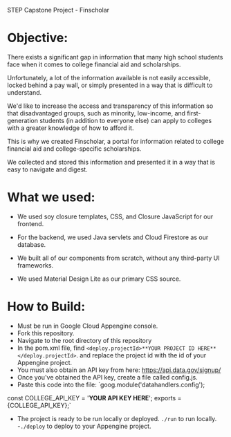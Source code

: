 STEP Capstone Project - Finscholar

# Objective:

There exists a significant gap in information that many high school students face when it 
comes to college financial aid and scholarships. 

Unfortunately, a lot of the information 
available is not easily accessible, locked behind a pay wall, or simply presented in a 
way that is difficult to understand. 

We'd like to increase the access and transparency of 
this information so that disadvantaged groups, such as minority, low-income, and 
first-generation students (in addition to everyone else) can apply to colleges with a 
greater knowledge of how to afford it. 

This is why we created Finscholar, a portal for information related to college 
financial aid and college-specific scholarships. 

We collected and stored this information and presented it in a way that is easy to 
navigate and digest. 

# What we used:

- We used soy closure templates, CSS, and Closure JavaScript for our frontend. 

- For the backend, we used Java servlets and Cloud Firestore as our database.

- We built all of our components from scratch, without any third-party UI frameworks. 

- We used Material Design Lite as our primary CSS source. 

# How to Build:

- Must be run in Google Cloud Appengine console.
- Fork this repository.
- Navigate to the root directory of this repository
- In the pom.xml file, find `<deploy.projectId>**YOUR PROJECT ID HERE**</deploy.projectId>`.
   and replace the project id with the id of your Appengine project.
- You must also obtain an API key from here: https://api.data.gov/signup/
- Once you've obtained the API key, create a file called config.js.
- Paste this code into the file:
`goog.module('datahandlers.config');

const COLLEGE_API_KEY = '**YOUR API KEY HERE**';
exports = {COLLEGE_API_KEY};`
- The project is ready to be run locally or deployed.
`./run` to run locally.
-`./deploy` to deploy to your Appengine project.
